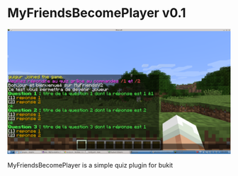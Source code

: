 MyFriendsBecomePlayer v0.1
=====================
![wow](https://github.com/guigur/MyFriendsBecomePlayer/blob/master/quiz1.png)

MyFriendsBecomePlayer is a simple quiz plugin for bukit

